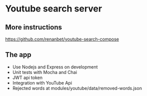 # Youtube search server

## More instructions

https://github.com/renanbet/youtube-search-compose


## The app

- Use Nodejs and Express on development
- Unit tests with Mocha and Chai
- JWT api token
- Integration with YouTube Api
- Rejected words at modules/youtube/data/removed-words.json
